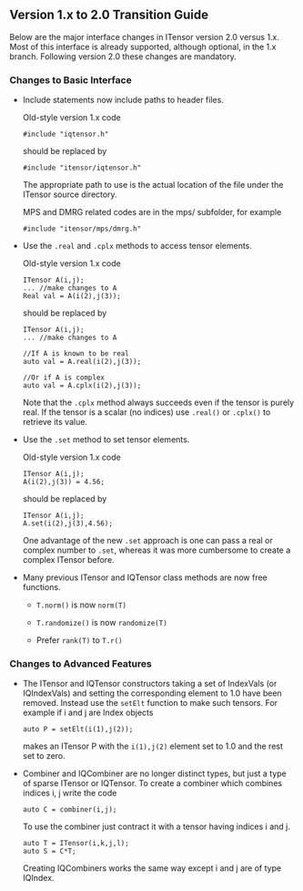 
## Version 1.x to 2.0 Transition Guide

Below are the major interface changes in ITensor version 2.0 versus 1.x.
Most of this interface is already supported, although optional, in the 1.x branch.
Following version 2.0 these changes are mandatory.

### Changes to Basic Interface


* Include statements now include paths to header files.

  Old-style version 1.x code

      #include "iqtensor.h"

  should be replaced by 

      #include "itensor/iqtensor.h"

  The appropriate path to use is the actual location of the file under the ITensor source directory.

  MPS and DMRG related codes are in the mps/ subfolder, for example

      #include "itensor/mps/dmrg.h"

* Use the `.real` and `.cplx` methods to access tensor elements.

  Old-style version 1.x code

      ITensor A(i,j);
      ... //make changes to A
      Real val = A(i(2),j(3));

  should be replaced by 

      ITensor A(i,j);
      ... //make changes to A

      //If A is known to be real
      auto val = A.real(i(2),j(3));

      //Or if A is complex
      auto val = A.cplx(i(2),j(3));

   Note that the `.cplx` method always succeeds even if the tensor is purely real. 
   If the tensor is a scalar (no indices) 
   use `.real()` or `.cplx()` to retrieve its value.


* Use the `.set` method to set tensor elements.

  Old-style version 1.x code

      ITensor A(i,j);
      A(i(2),j(3)) = 4.56;

  should be replaced by 

      ITensor A(i,j);
      A.set(i(2),j(3),4.56);

  One advantage of the new `.set` approach is one can pass a real or complex number to `.set`,
  whereas it was more cumbersome to create a complex ITensor before.

* Many previous ITensor and IQTensor class methods are now free functions.

  - `T.norm()` is now `norm(T)`

  - `T.randomize()` is now `randomize(T)`

  - Prefer `rank(T)` to `T.r()`

### Changes to Advanced Features

* The ITensor and IQTensor constructors taking a set of IndexVals (or IQIndexVals) and
  setting the corresponding element to 1.0 have been removed.
  Instead use the `setElt` function to make such tensors.
  For example if i and j are Index objects

      auto P = setElt(i(1),j(2));

  makes an ITensor P with the `i(1),j(2)` element set to 1.0 and the rest set to zero.

* Combiner and IQCombiner are no longer distinct types, but just a type of sparse ITensor or IQTensor.
  To create a combiner which combines indices i, j write the code

      auto C = combiner(i,j);

  To use the combiner just contract it with a tensor having indices i and j.

      auto T = ITensor(i,k,j,l);
      auto S = C*T;

  Creating IQCombiners works the same way except i and j are of type IQIndex.





